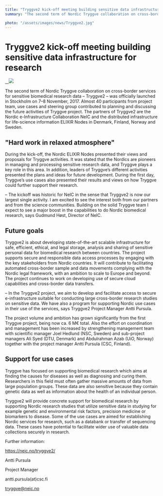 ```yaml
---
title: "Tryggve2 kick-off meeting building sensitive data infrastructure for research"
summary: "The second term of Nordic Tryggve collaboration on cross-border services for sensitive biomedical research data – Tryggve2 – was officially launched in Stockholm on 7–8 November, 2017."

photo: "/assets/images/news/Tryggve2.jpg"
---
```


# Tryggve2 kick-off meeting building sensitive data infrastructure for research
<a href="/assets/images/news/Tryggve2.jpg">  
  <img class="smallpic" src="/assets/images/news/Tryggve2.jpg">
</a>

The second term of Nordic Tryggve collaboration on cross-border services for sensitive biomedical research data – Tryggve2 – was officially launched in Stockholm on 7–8 November, 2017. Almost 40 participants from project team, use cases and steering group contributed to planning and discussing the future activities of Tryggve project. The partners of Tryggve2 are the Nordic e-Infrastructure Collaboration NeIC and the distributed infrastructure for life-science information ELIXIR Nodes in Denmark, Finland, Norway and Sweden. 

## "Hard work in relaxed atmosphere"


During the kick-off, the Nordic ELIXIR Nodes presented their views and proposals for Tryggve activities. It was stated that the Nordics are pioneers in managing and processing sensitive research data, and Tryggve plays a key role in this area. In addition, leaders of Tryggve’s different activities presented the plans and ideas for future development. During the first day, Tryggve’s use cases also presented their results and views on how Tryggve could further support their research. 

– The kickoff was historic for NeIC in the sense that Tryggve2 is now our largest single activity. I am excited to see the interest both from our partners and from the science communities. Building on the solid Tryggve team I expect to see a major boost in the capabilities to do Nordic biomedical research, says Gudmund Høst, Director of NeIC.

## Future goals


Tryggve2 is about developing state-of-the-art scalable infrastructure for safe, efficient, ethical, and legal storage, analysis and sharing of sensitive personal data for biomedical research between countries. The project supports secure and responsible data access processes by engaging with the key stakeholders from Nordic countries. It will contribute to facilitating automated cross-border sample and data movements complying with the Nordic legal framework, with an ambition to scale to Europe and beyond. The project continues to work on developing use of secure cloud capabilities and cross-border data transfers. 

– In the Tryggve2 project, we aim to develop and facilitate access to secure e-infrastructure suitable for conducting large cross-border research studies on sensitive data. We have also a program for supporting Nordic use cases in their use of the services, says Tryggve2 Project Manager Antti Pursula.

The project volume and ambition has grown significantly from the first Tryggve project, being now ca. 6 M€ total. Also the effort on coordination and management has been increased by strengthening management team with scientific manager Joel Hedlund (NSC, Sweden) and sub-project managers Ali Syed (DTU, Denmark) and Abdulrahman Azab (UiO, Norway) together with the project manager Antti Pursula (CSC, Finland).

## Support for use cases


Tryggve has focused on supporting biomedical research which aims at finding the causes for diseases as well as diagnosing and curing them. Researchers in this field must often gather massive amounts of data from large population groups. These data are also sensitive because they contain genetic data as well as information about the health of an individual person.

Tryggve2 will provide concrete support for biomedical research by supporting Nordic research studies that utilize sensitive data in studying for example genetic and environmental risk factors, precision medicine or biomarkers to disease. Some of the use cases are aimed for establishing Nordic services for research, such as a databank or transfer of sequencing data. These cases have potential to facilitate wider use of valuable data collections securely in research.

Further information:

https://neic.no/tryggve2/ 

Antti Pursula

Project Manager

antti.pursula(at)csc.fi

tryggve@neic.no   

